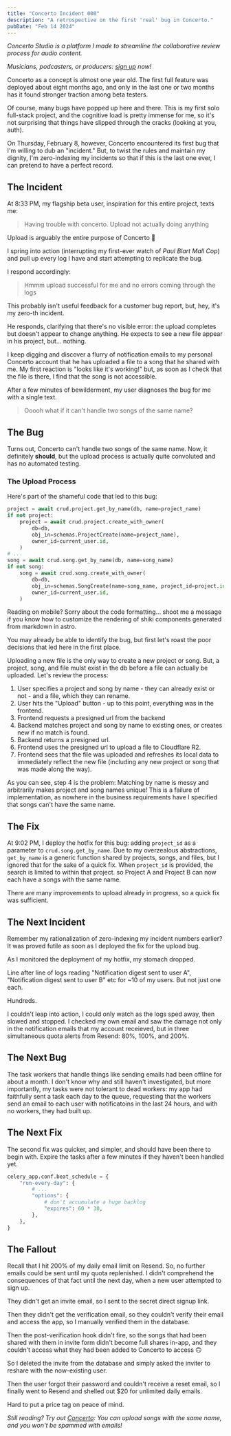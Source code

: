 ```yaml
---
title: "Concerto Incident 000"
description: "A retrospective on the first 'real' bug in Concerto."
pubDate: "Feb 14 2024"
---
```


_Concerto Studio is a platform I made to streamline the collaborative review process for audio content._

_Musicians, podcasters, or producers: [sign up](https://concerto.studio) now!_

Concerto as a concept is almost one year old.
The first full feature was deployed about eight months ago, and only in the last one or two months has it found stronger traction among beta testers.

Of course, many bugs have popped up here and there.
This is my first solo full-stack project, and the cognitive load is pretty immense for me, so it's not surprising that things have slipped through the cracks (looking at you, auth).

On Thursday, February 8, however, Concerto encountered its first bug that I'm willing to dub an "incident."
But, to twist the rules and maintain my dignity, I'm zero-indexing my incidents so that if this is the last one ever, I can pretend to have a perfect record.

## The Incident

At 8:33 PM, my flagship beta user, inspiration for this entire project, texts me:

> Having trouble with concerto. Upload not actually doing anything

Upload is arguably the entire purpose of Concerto 😬

I spring into action (interrupting my first-ever watch of _Paul Blart Mall Cop_) and pull up every log I have and start attempting to replicate the bug.

I respond accordingly:

> Hmmm upload successful for me and no errors coming through the logs

<aside>
This probably isn't useful feedback for a customer bug report, but, hey, it's my zero-th incident.
</aside>

He responds, clarifying that there's no visible error: the upload completes but doesn't appear to change anything.
He expects to see a new file appear in his project, but... nothing.

I keep digging and discover a flurry of notification emails to my personal Concerto account that he has uploaded a file to a song that he shared with me.
My first reaction is "looks like it's working!" but, as soon as I check that the file is there, I find that the song is not accessible.

After a few minutes of bewilderment, my user diagnoses the bug for me with a single text.

> Ooooh what if it can't handle two songs of the same name?

## The Bug

Turns out, Concerto can't handle two songs of the same name.
Now, it definitely **should**, but the upload process is actually quite convoluted and has no automated testing.

### The Upload Process

Here's part of the shameful code that led to this bug:

```python
project = await crud.project.get_by_name(db, name=project_name)
if not project:
    project = await crud.project.create_with_owner(
        db=db,
        obj_in=schemas.ProjectCreate(name=project_name),
        owner_id=current_user.id,
    )
# ...
song = await crud.song.get_by_name(db, name=song_name)
if not song:
    song = await crud.song.create_with_owner(
        db=db,
        obj_in=schemas.SongCreate(name=song_name, project_id=project.id),
        owner_id=current_user.id,
    )
```

<aside>
Reading on mobile? Sorry about the code formatting... shoot me a message if you know how to customize the rendering of shiki components generated from markdown in astro.
</aside>

You may already be able to identify the bug, but first let's roast the poor decisions that led here in the first place.

Uploading a new file is the only way to create a new project or song.
But, a project, song, and file mulst exist in the db before a file can actually be uploaded.
Let's review the process:

1. User specifies a project and song by name - they can already exist or not - and a file, which they can rename.
2. User hits the "Upload" button - up to this point, everything was in the frontend.
3. Frontend requests a presigned url from the backend
4. Backend matches project and song by name to existing ones, or creates new if no match is found.
5. Backend returns a presigned url.
6. Frontend uses the presigned url to upload a file to Cloudflare R2.
7. Frontend sees that the file was uploaded and refreshes its local data to immediately reflect the new file (including any new project or song that was made along the way).

As you can see, step 4 is the problem: Matching by name is messy and arbitrarily makes project and song names unique!
This is a failure of implementation, as nowhere in the business requirements have I specified that songs can't have the same name.

## The Fix

At 9:02 PM, I deploy the hotfix for this bug: adding `project_id` as a parameter to `crud.song.get_by_name`.
Due to my overzealous abstractions, `get_by_name` is a generic function shared by projects, songs, and files, but I ignored that for the sake of a quick fix.
When `project_id` is provided, the search is limited to within that project. so Project A and Project B can now each have a songs with the same name.

There are many improvements to upload already in progress, so a quick fix was sufficient.

## The Next Incident

Remember my rationalization of zero-indexing my incident numbers earlier?
It was proved futile as soon as I deployed the fix for the upload bug.

As I monitored the deployment of my hotfix, my stomach dropped.

Line after line of logs reading "Notification digest sent to user A", "Notification digest sent to user B" etc for ~10 of my users.
But not just one each.

Hundreds.

I couldn't leap into action, I could only watch as the logs sped away, then slowed and stopped.
I checked my own email and saw the damage not only in the notification emails that my account receieved, but in three simultaneous quota alerts from Resend: 80%, 100%, and 200%.

## The Next Bug

The task workers that handle things like sending emails had been offline for about a month.
I don't know why and still haven't investigated, but more importantly, my tasks were not tolerant to dead workers: my app had faithfully sent a task each day to the queue, requesting that the workers send an email to each user with notificatoins in the last 24 hours, and with no workers, they had built up.

## The Next Fix

The second fix was quicker, and simpler, and should have been there to begin with.
Expire the tasks after a few minutes if they haven't been handled yet.

```python
celery_app.conf.beat_schedule = {
    "run-every-day": {
        # ...
        "options": {
            # don't accumulate a huge backlog
            "expires": 60 * 30,
        },
    },
}
```

## The Fallout

Recall that I hit 200% of my daily email limit on Resend.
So, no further emails could be sent until my quota replenished.
I didn't comprehend the consequences of that fact until the next day, when a new user attempted to sign up.

They didn't get an invite email, so I sent to the secret direct signup link.

Then they didn't get the verification email, so they couldn't verify their email and access the app, so I manually verified them in the database.

Then the post-verification hook didn't fire, so the songs that had been shared with them in invite form didn't become full shares in-app, and they couldn't access what they had been added to Concerto to access 🙃

So I deleted the invite from the database and simply asked the inviter to reshare with the now-existing user.

Then the user forgot their password and couldn't receive a reset email, so I finally went to Resend and shelled out $20 for unlimited daily emails.

Hard to put a price tag on peace of mind.

_Still reading? Try out [Concerto](https://concerto.studio): You can upload songs with the same name, and you won't be spammed with emails!_
